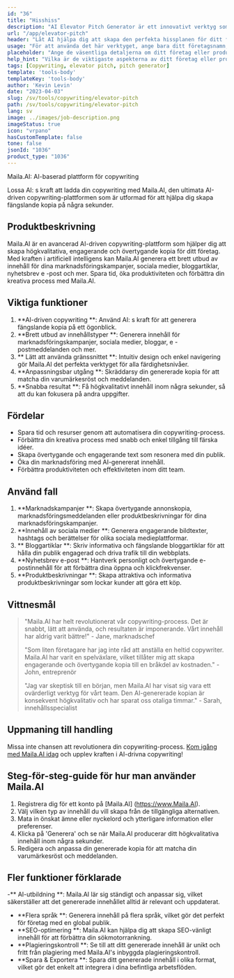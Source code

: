 ```yaml
---
id: "36"
title: "Hisshiss"
description: "AI Elevator Pitch Generator är ett innovativt verktyg som använder artificiell intelligens för att skapa övertygande och fängslande hissplaner för ditt företag, produkt eller tjänst.  Imponera potentiella kunder eller investerare med en kortfattad och engagerande tonhöjd som belyser de viktigaste aspekterna av ditt erbjudande, vilket gör att det sticker ut från tävlingen."
url: "/app/elevator-pitch"
header: "Låt AI hjälpa dig att skapa den perfekta hissplanen för ditt företag eller produkt."
usage: "För att använda det här verktyget, ange bara ditt företagsnamn, nyckelfunktioner och målgrupp.  Denna AI-generator kommer då att skapa en välgjord, kortfattad och övertygande hissplan som belyser de unika försäljningsställena för ditt företag eller produkt."
placeholder: "Ange de väsentliga detaljerna om ditt företag eller produkt, t.ex. företagsnamn, nyckelfunktioner, målgrupp, etc."
help_hint: "Vilka är de viktigaste aspekterna av ditt företag eller produkt som du vill fokusera på?  Ange några nyckelord relaterade till dessa aspekter, och vår AI kommer att skapa en engagerande hissplan baserad på din input."
tags: [Copywriting, elevator pitch, pitch generator]
template: 'tools-body'
templateKey: 'tools-body'
author: 'Kevin Levin'
date: "2023-04-03"
slug: /sv/tools/copywriting/elevator-pitch
path: /sv/tools/copywriting/elevator-pitch
lang: sv
image: ../images/job-description.png
imageStatus: true
icon: "vrpano"
hasCustomTemplate: false
tone: false
jsonId: "1036"
product_type: "1036"
---
```

Maila.AI: AI-baserad plattform för copywriting

Lossa AI: s kraft att ladda din copywriting med Maila.AI, den ultimata AI-driven copywriting-plattformen som är utformad för att hjälpa dig skapa fängslande kopia på några sekunder.

## Produktbeskrivning

Maila.AI är en avancerad AI-driven copywriting-plattform som hjälper dig att skapa högkvalitativa, engagerande och övertygande kopia för ditt företag.  Med kraften i artificiell intelligens kan Maila.AI generera ett brett utbud av innehåll för dina marknadsföringskampanjer, sociala medier, bloggartiklar, nyhetsbrev e -post och mer.  Spara tid, öka produktiviteten och förbättra din kreativa process med Maila.AI.

## Viktiga funktioner

1. **AI-driven copywriting **: Använd AI: s kraft för att generera fängslande kopia på ett ögonblick.
 2. **Brett utbud av innehållstyper **: Generera innehåll för marknadsföringskampanjer, sociala medier, bloggar, e -postmeddelanden och mer.
 3. ** Lätt att använda gränssnittet **: Intuitiv design och enkel navigering gör Maila.AI det perfekta verktyget för alla färdighetsnivåer.
 4. **Anpassningsbar utgång **: Skräddarsy din genererade kopia för att matcha din varumärkesröst och meddelanden.
 5. **Snabba resultat **: Få högkvalitativt innehåll inom några sekunder, så att du kan fokusera på andra uppgifter.

## Fördelar

- Spara tid och resurser genom att automatisera din copywriting-process.
- Förbättra din kreativa process med snabb och enkel tillgång till färska idéer.
- Skapa övertygande och engagerande text som resonera med din publik.
- Öka din marknadsföring med AI-genererat innehåll.
- Förbättra produktiviteten och effektiviteten inom ditt team.

## Använd fall

1. **Marknadskampanjer **: Skapa övertygande annonskopia, marknadsföringsmeddelanden eller produktbeskrivningar för dina marknadsföringskampanjer.
 2. **Innehåll av sociala medier **: Generera engagerande bildtexter, hashtags och berättelser för olika sociala medieplattformar.
 3. ** Bloggartiklar **: Skriv informativa och fängslande bloggartiklar för att hålla din publik engagerad och driva trafik till din webbplats.
 4. **Nyhetsbrev e-post **: Hantverk personligt och övertygande e-postinnehåll för att förbättra dina öppna och klickfrekvenser.
 5. **Produktbeskrivningar **: Skapa attraktiva och informativa produktbeskrivningar som lockar kunder att göra ett köp.

## Vittnesmål

> "Maila.AI har helt revolutionerat vår copywriting-process. Det är snabbt, lätt att använda, och resultaten är imponerande. Vårt innehåll har aldrig varit bättre!"  - Jane, marknadschef
 >
 > "Som liten företagare har jag inte råd att anställa en heltid copywriter. Maila.AI har varit en spelväxlare, vilket tillåter mig att skapa engagerande och övertygande kopia till en bråkdel av kostnaden."  - John, entreprenör
 >
 > "Jag var skeptisk till en början, men Maila.AI har visat sig vara ett ovärderligt verktyg för vårt team. Den AI-genererade kopian är konsekvent högkvalitativ och har sparat oss otaliga timmar."  - Sarah, innehållsspecialist

## Uppmaning till handling

Missa inte chansen att revolutionera din copywriting-process. [Kom igång med Maila.AI idag](https://www.Maila.AI) och upplev kraften i AI-drivna copywriting!

## Steg-för-steg-guide för hur man använder Maila.AI

1. Registrera dig för ett konto på [Maila.AI] (https://www.Maila.AI).
 2. Välj vilken typ av innehåll du vill skapa från de tillgängliga alternativen.
 3. Mata in önskat ämne eller nyckelord och ytterligare information eller preferenser.
 4. Klicka på 'Generera' och se när Maila.AI producerar ditt högkvalitativa innehåll inom några sekunder.
 5. Redigera och anpassa din genererade kopia för att matcha din varumärkesröst och meddelanden.

## Fler funktioner förklarade

-** AI-utbildning **: Maila.AI lär sig ständigt och anpassar sig, vilket säkerställer att det genererade innehållet alltid är relevant och uppdaterat.
 - **Flera språk **: Generera innehåll på flera språk, vilket gör det perfekt för företag med en global publik.
 - **SEO-optimering **: Maila.AI kan hjälpa dig att skapa SEO-vänligt innehåll för att förbättra din sökmotorrankning.
 - **Plagieringskontroll **: Se till att ditt genererade innehåll är unikt och fritt från plagiering med Maila.AI's inbyggda plagieringskontroll.
 - **Spara & Exportera **: Spara ditt genererade innehåll i olika format, vilket gör det enkelt att integrera i dina befintliga arbetsflöden.
